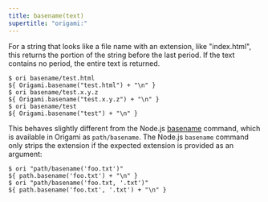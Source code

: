 ```yaml
---
title: basename(text)
supertitle: "origami:"
---
```


For a string that looks like a file name with an extension, like "index.html", this returns the portion of the string before the last period. If the text contains no period, the entire text is returned.

```console
$ ori basename/test.html
${ Origami.basename("test.html") + "\n" }
$ ori basename/test.x.y.z
${ Origami.basename("test.x.y.z") + "\n" }
$ ori basename/test
${ Origami.basename("test") + "\n" }
```

This behaves slightly different from the Node.js [basename](https://nodejs.org/dist/v19.9.0/docs/api/path.html#pathbasenamepath-suffix) command, which is available in Origami as `path/basename`. The Node.js `basename` command only strips the extension if the expected extension is provided as an argument:

```console
$ ori "path/basename('foo.txt')"
${ path.basename('foo.txt') + "\n" }
$ ori "path/basename('foo.txt, '.txt')"
${ path.basename('foo.txt', '.txt') + "\n" }
```
